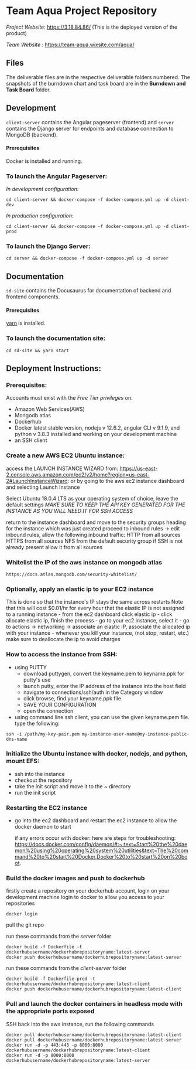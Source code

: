 # Team Aqua Project Repository

  *Project Website*: https://3.18.84.86/ (This is the deployed version of the product)
  
  *Team Website* : https://team-aqua.wixsite.com/aqua/

## Files

The deliverable files are in the respective deliverable folders numbered. The snapshots of the burndown chart and task board are in the **Burndown and Task Board** folder.

## Development

`client-server` contains the Angular pageserver (frontend) and `server` contains the Django server for endpoints and database connection to MongoDB (backend).

#### Prerequisites
Docker is installed and running.

### To launch the Angular Pageserver:

*In development configuration:*
```
cd client-server && docker-compose -f docker-compose.yml up -d client-dev
```

*In production configuration:*
```
cd client-server && docker-compose -f docker-compose.yml up -d client-prod
```

### To launch the Django Server:
```
cd server && docker-compose -f docker-compose.yml up -d server
```

## Documentation

`sd-site` contains the Docusaurus for documentation of backend and frontend components. 

#### Prerequisites

[yarn](https://classic.yarnpkg.com/en/docs/install/) is installed.

### To launch the documentation site:
```
cd sd-site && yarn start
```

## Deployment Instructions:

### Prerequisites:
Accounts must exist with the _Free Tier privileges_ on:
- Amazon Web Services(AWS)
- Mongodb atlas
- Dockerhub
- Docker latest stable version, nodejs v 12.6.2, angular CLI v 9.1.9, and python v 3.8.3 installed and working on your development machine
- an SSH client

### Create a new AWS EC2 Ubuntu instance:

access the LAUNCH INSTANCE WIZARD from: https://us-east-2.console.aws.amazon.com/ec2/v2/home?region=us-east-2#LaunchInstanceWizard:
or by going to the aws ec2 instance dashboard and selecting Launch Instance

Select Ubuntu 18.0.4 LTS as your operating system of choice, leave the default settings
*MAKE SURE TO KEEP THE API KEY GENERATED FOR THE INSTANCE AS YOU WILL NEED IT FOR SSH ACCESS*

return to the instance dashboard and move to the security groups heading for the instance which was just created
proceed to inbound rules -> edit inbound rules, allow the following inbound traffic:
HTTP from all sources
HTTPS from all sources
NFS from the default security group
if SSH is not already present allow it from all sources

### Whitelist the IP of the aws instance on mongodb atlas
    https://docs.atlas.mongodb.com/security-whitelist/

### Optionally, apply an elastic ip to your EC2 instance
This is done so that the instance's IP stays the same across restarts
Note that this will cost $0.01/hr for every hour that the elastic IP is not assigned to a running instance
    - from the ec2 dashboard click elastic ip
    - click allocate elastic ip, finish the process
    - go to your ec2 instance, select it
    - go to actions -> networking -> associate an elastic IP, associate the allocated ip with your instance
    - whenever you kill your instance, (not stop, restart, etc.) make sure to deallocate the ip to avoid charges

### How to access the instance from SSH:
* using PUTTY
    - download puttygen, convert the keyname.pem to keyname.ppk for putty's use
    - launch putty, enter the IP address of the instance into the host field
    - navigate to connections/ssh/auth in the Category window
    - click browse, find your keyname.ppk file
    - SAVE YOUR CONFIGURATION
    - open the connection
* using command line ssh client, you can use the given keyname.pem file. type the following:
```
ssh -i /path/my-key-pair.pem my-instance-user-name@my-instance-public-dns-name
```

### Initialize the Ubuntu instance with docker, nodejs, and python, mount EFS:
- ssh into the instance
- checkout the repository
- take the init script and move it to the ~ directory
- run the init script



### Restarting the EC2 instance
- go into the ec2 dashboard and restart the ec2 instance to allow the docker daemon to start

    if any errors occur with docker: here are steps for troubleshooting:
    https://docs.docker.com/config/daemon/#:~:text=Start%20the%20daemon%20using%20operating%20system%20utilities&text=The%20command%20to%20start%20Docker,Docker%20to%20start%20on%20boot.

### Build the docker images and push to dockerhub
firstly create a repository on your dockerhub account, 
login on your development machine login to docker to allow you access to your repositories
```
docker login
```

pull the git repo

run these commands from the _server_ folder
```
docker build -f Dockerfile -t dockerhubusername/dockerhubrepositoryname:latest-server
docker push dockerhubusername/dockerhubrepositoryname:latest-server
```

run these commands from the _client-server_ folder
```
docker build -f Dockerfile-prod -t dockerhubusername/dockerhubrepositoryname:latest-client
docker push dockerhubusername/dockerhubrepositoryname:latest-client
```

### Pull and launch the docker containers in headless mode with the appropriate ports exposed
SSH back into the aws instance, run the following commands
```
docker pull dockerhubusername/dockerhubrepositoryname:latest-client
docker pull dockerhubusername/dockerhubrepositoryname:latest-server
docker run -d -p 443:443 -p 8000:8000 dockerhubusername/dockerhubrepositoryname:latest-client
docker run -d -p 8000:8000 dockerhubusername/dockerhubrepositoryname:latest-server
```

